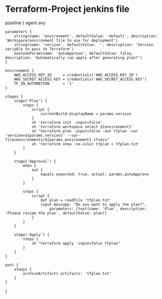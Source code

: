 # Terraform-Project jenkins file 

pipeline {
    agent any

    parameters {
        string(name: 'environment', defaultValue: 'default', description: 'Workspace/environment file to use for deployment')
        string(name: 'version', defaultValue: '', description: 'Version variable to pass to Terraform')
        booleanParam(name: 'autoApprove', defaultValue: false, description: 'Automatically run apply after generating plan?')
    }
    
    environment {
        AWS_ACCESS_KEY_ID     = credentials('AWS_ACCESS_KEY_ID')
        AWS_SECRET_ACCESS_KEY = credentials('AWS_SECRET_ACCESS_KEY')
        TF_IN_AUTOMATION      = '1'
    }

    stages {
        stage('Plan') {
            steps {
                script {
                    currentBuild.displayName = params.version
                }
                sh 'terraform init -input=false'
                sh 'terraform workspace select ${environment}'
                sh "terraform plan -input=false -out tfplan -var 'version=${params.version}' --var-file=environments/${params.environment}.tfvars"
                sh 'terraform show -no-color tfplan > tfplan.txt'
            }
        }

        stage('Approval') {
            when {
                not {
                    equals expected: true, actual: params.autoApprove
                }
            }

            steps {
                script {
                    def plan = readFile 'tfplan.txt'
                    input message: "Do you want to apply the plan?",
                        parameters: [text(name: 'Plan', description: 'Please review the plan', defaultValue: plan)]
                }
            }
        }

        stage('Apply') {
            steps {
                sh "terraform apply -input=false tfplan"
            }
        }
    }

    post {
        always {
            archiveArtifacts artifacts: 'tfplan.txt'
        }
    }
}
